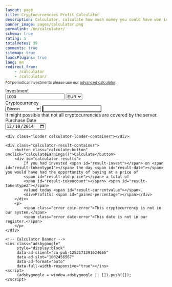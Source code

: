 ```yaml
---
layout: page
title: Cryptocurrencies Profit Calculator
description: Calculator, calculate how much money you could have won investing in Bitcoin and other cryptocurrencies.
banner_image: pages/calculator.png
permalink: /en/calculator/
schema: true
rating: 5
totalVotes: 39
comments: true
sitemap: true
loadsPlugins: true
lang: en
redirect_from:
    - /calculator
    - /calculator/
---
```


<div style="margin-bottom: 10px">
    <div style="margin-top:-25px">
        <small>For periodical investments please use our <a href="/investment">advanced calculator</a>.</small>
    </div>
</div>
<div class="calculator-block">
    <div class="calculator-form-row">
        <div class="calculator-col-start">
            <label>Investment</label>
        </div>
        <div class="calculator-col-end">
            <input id="invest-quantity" type="number" value="1000">
            <select id="invest-fiat">
                <option>EUR</option>
                <option>USD</option>
            </select>
        </div>
    </div>
    <div class="calculator-form-row">
        <div class="calculator-col-start">
            <label>Cryptocurrency</label>
        </div>
        <div class="calculator-col-end">
			<select id="invest-currency" onchange="updateInputMinDate()">
				<option value="BTC"  min="2010-07-18">Bitcoin</option>
				<option value="ETH"  min="2015-08-08">Ethereum</option>
				<option value="LTC"  min="2013-09-15">Litecoin</option>
                <option value="IOT"  min="2017-06-14">IOTA</option>
				<option value="XMR"  min="2015-01-27">Monero</option>
				<option value="DASH" min="2014-02-04">Dash</option>
				<option value="XRP"  min="2015-01-30">Ripple</option>
				<option class="editable">Otra moneda...</option>
			</select>
            <input width="150" class="calculator-othercoins" autofocus />
        </div>
    </div>
    <div class="calculator-othercoins"><span>It might possible that not all cryptocurrencies are covered by the server.</span></div>
    <div class="calculator-form-row">
        <div class="calculator-col-start">
            <label>Purchase Date</label>
        </div>
        <div class="calculator-col-end">
            <input id="invest-date" type="date" value="2014-12-10" min="2010-07-18">
        </div>
    </div>

    <div class="loader calculator-loader-container"></div>
    
    <div class="calculator-result-container">
        <button class="calculate-button" onclick="calculateEarnings()">Calculate</button>
        <div id="calculator-results">
            If you had invested <span id="result-invest"></span> on <span id="result-tokentype1"></span> the day <span id="result-date"></span> you would have had the opportunity of buying at a price of 
            <span id="result-old-price"></span> a total of
            <span id="result-tokencount"></span> <span id="result-tokentype2"></span>
            valued today <span id="result-currentvalue"></span>.
            <div>Profits: <span id="gained-percentage"></span></div>
        </div>
        <p>
            <span class="error coin-error">This cryptocurrency is not in our system.</span>
            <span class="error date-error">This date is not in our register.</span>
        </p>
    </div>

    <!-- Calculator Banner -->
    <ins class="adsbygoogle"
         style="display:block"
         data-ad-client="ca-pub-1252171391624665"
         data-ad-slot="1002456567"
         data-ad-format="auto"
         data-full-width-responsive="true"></ins>
    <script>
         (adsbygoogle = window.adsbygoogle || []).push({});
    </script>
    
</div>

<script src="{{ site.baseurl }}/js/plugins.js?{{site.time | date: '%s%N'}}"></script>
<script defer src="{{ site.baseurl }}/js/calculator-common.js?{{site.time | date: '%s%N'}}"></script>
<script defer src="{{ site.baseurl }}/js/calculator.js?{{site.time | date: '%s%N'}}"></script>
